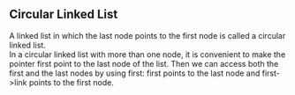 ## Circular Linked List
A linked list in which the last node points to the first node is called a circular linked list.  
In a circular linked list with more than one node, it is convenient to make the pointer first point to 
the last node of the list.  Then we can access both the first and the last nodes by using first:  first 
points to the last node and first->link points to the first node.  
